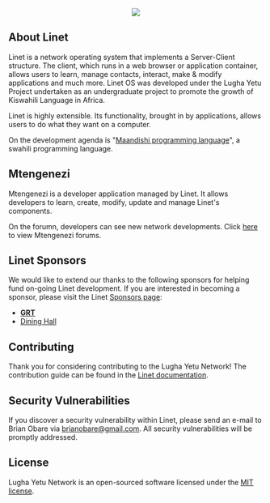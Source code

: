 <p align="center"><img src="https://laravel.com/assets/img/components/logo-laravel.svg"></p>


## About Linet

Linet is a network operating system that implements a Server-Client structure. The client, which runs in a web browser or application container, allows users to learn, manage contacts, interact, make & modify applications and much more. Linet OS was developed under the Lugha Yetu Project undertaken as an undergraduate project to promote the growth of Kiswahili Language in Africa.

Linet is highly extensible. Its functionality, brought in by applications, allows users to do what they want on a computer.

On the development agenda is "[Maandishi programming language](https://maandishi.lughayetu.net)", a swahili programming language.

## Mtengenezi

Mtengenezi is a developer application managed by Linet. It allows developers to learn, create, modify, update and manage Linet's components. 

On the forumn, developers can see new network developments. Click [here](https://mtengenezi.lughayetu.net) to view Mtengenezi forums.

## Linet Sponsors

We would like to extend our thanks to the following sponsors for helping fund on-going Linet development. If you are interested in becoming a sponsor, please visit the Linet [Sponsors page](https://wafadhili.lughayetu.net):

- **[GRT](https://brianobare.top/)**
- [Dining Hall](https://www.dininghall.xyz)

## Contributing

Thank you for considering contributing to the Lugha Yetu Network! The contribution guide can be found in the [Linet documentation](https://mtengenezi.lughayetu.net/docs/contributions).

## Security Vulnerabilities

If you discover a security vulnerability within Linet, please send an e-mail to Brian Obare via [brianobare@gmail.com](mailto:brianobare@gmail.com). All security vulnerabilities will be promptly addressed.

## License

Lugha Yetu Network is an open-sourced software licensed under the [MIT license](https://opensource.org/licenses/MIT).
